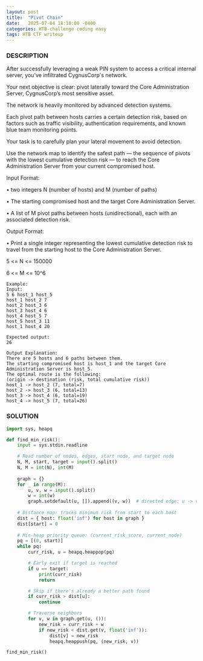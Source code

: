 ```yaml
---
layout: post
title:  "Pivot Chain"
date:   2025-07-04 18:10:00 -0400
categories: HTB-challenge coding easy
tags: HTB CTF writeup 
---
```


### DESCRIPTION
After successfully leveraging a weak PIN system to access a critical internal server, you've infiltrated CygnusCorp's network.  

Your next objective is clear: pivot laterally toward the Core Administration Server, CygnusCorp’s most sensitive asset. 

The network is heavily monitored by advanced detection systems.

Each pivot path between hosts carries a certain detection risk, based on factors such as traffic visibility, authentication requirements, and known blue team monitoring points.

Your task is to carefully plan your lateral movement to avoid detection.

Use the network map to identify the safest path — the sequence of pivots with the lowest cumulative detection risk — to reach the Core Administration Server from your current compromised host.

Input Format:

• two integers N (number of hosts) and M (number of paths)

• The starting compromised host and the target Core Administration Server.

• A list of M pivot paths between hosts (unidirectional), each with an associated detection risk.

Output Format:

• Print a single integer representing the lowest cumulative detection risk to travel from the starting host to the Core Administration Server. 

5 <= N <= 150000

6 <= M <= 10^6
```
Example:
Input:
5 6 host_1 host_5
host_1 host_2 7
host_2 host_3 6
host_3 host_4 6
host_4 host_5 7
host_5 host_3 11
host_1 host_4 20

Expected output:
26

Output Explanation:
There are 5 hosts and 6 paths between them.
The starting compromised host is host_1 and the target Core Administration Server is host_5.
The optimal route is the following:
(origin -> destination (risk, total cumulative risk))
host_1 -> host_2 (7, total=7)
host_2 -> host_3 (6, total=13)
host_3 -> host_4 (6, total=19)
host_4 -> host_5 (7, total=26)
```

### SOLUTION
```python
import sys, heapq

def find_min_risk():
    input = sys.stdin.readline

    # Read number of nodes, edges, start node, and target node
    N, M, start, target = input().split()
    N, M = int(N), int(M)
    
    graph = {}
    for _ in range(M):
        u, v, w = input().split()
        w = int(w)
        graph.setdefault(u, []).append((v, w))  # directed edge: u -> v
    
    # Distance map: tracks minimum risk from start to each host
    dist = { host: float('inf') for host in graph }
    dist[start] = 0
    
    # Min-heap priority queue: (current_risk_score, current_node)
    pq = [(0, start)]
    while pq:
        curr_risk, u = heapq.heappop(pq)

        # Early exit if target is reached
        if u == target:
            print(curr_risk)
            return

        # Skip if there's already a better path found
        if curr_risk > dist[u]:
            continue

        # Traverse neighbors
        for v, w in graph.get(u, ()):
            new_risk = curr_risk + w
            if new_risk < dist.get(v, float('inf')):
                dist[v] = new_risk
                heapq.heappush(pq, (new_risk, v))

find_min_risk()
```

